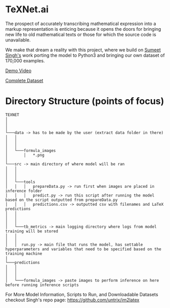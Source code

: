 TeXNet.ai
===========

The prospect of accurately transcribing mathematical expression into a
markup representation is enticing because it opens the doors for
bringing new life to old mathematical texts or those for which the
source code is unavailable.

We make that dream a reality with this project, where we build on [Sumeet Singh's](https://github.com/untrix/im2latex) work porting the model to Python3 and bringing our own dataset of 170,000 examples.


[Demo Video](https://www.youtube.com/watch?v=ew6JG2c3M24&feature=youtu.be)

[Complete Dataset](https://drive.google.com/file/d/1mwUwoyhcz63mTd3s1v4Q8QoRBPBSzGEi/view?usp=sharing)



Directory Structure (points of focus)
==========

```
TEXNET
│   
│      
│
└───data -> has to be made by the user (extract data folder in there)
│   │   
│   │   
│   │
│   └───formula_images
│       │   *.png    
│   
└───src -> main directory of where model will be ran
│   │   
│   │   
│   │
│   └───tools
│   │   │   prepareData.py -> run first when images are placed in inference folder
│   │   │   predict.py -> run this script after running the model based on the script outputted from prepareData.py
│   │   │   predictions.csv -> outputted csv with filenames and LaTeX predictions
│   │   
│   │   
│   │
│   └───tb_metrics -> main logging directory where logs from model training will be stored
│   │
│   │
│   │  run.py -> main file that runs the model, has settable hyperparameters and variables that need to be specified based on the training machine
|
└───predictions
│   │   
│   │   
│   │
│   └───formula_images -> paste images to perform inference on here before running inference scripts

```
For More Model Information, Scripts to Run, and Downloadable Datasets checkout Singh's repo page:
https://github.com/untrix/im2latex
